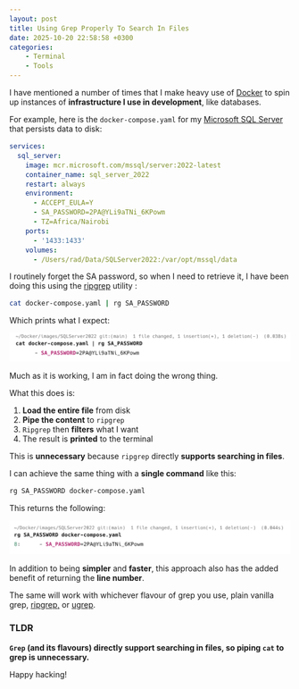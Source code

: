 ```yaml
---
layout: post
title: Using Grep Properly To Search In Files
date: 2025-10-20 22:58:58 +0300
categories:
    - Terminal
    - Tools
---
```


I have mentioned a number of times that I make heavy use of [Docker](https://www.docker.com/) to spin up instances of **infrastructure I use in development**, like databases. 

For example, here is the `docker-compose.yaml` for my [Microsoft SQL Server](https://www.microsoft.com/en-us/sql-server) that persists data to disk:

```yaml
services:
  sql_server:
    image: mcr.microsoft.com/mssql/server:2022-latest
    container_name: sql_server_2022
    restart: always
    environment:
      - ACCEPT_EULA=Y
      - SA_PASSWORD=2PA@YLi9aTNi_6KPowm
      - TZ=Africa/Nairobi
    ports:
      - '1433:1433'
    volumes:
      - /Users/rad/Data/SQLServer2022:/var/opt/mssql/data
```

I routinely forget the SA password, so when I need to retrieve it, I have been doing this using the [ripgrep](https://github.com/BurntSushi/ripgrep) utility :

```bash
cat docker-compose.yaml | rg SA_PASSWORD
```

Which prints what I expect:

![grepPassword](../images/2025/10/grepPassword.png)

Much as it is working, I am in fact doing the wrong thing.

What this does is:

1. **Load the entire file** from disk
2. **Pipe the content** to `ripgrep`
3. `Ripgrep` then **filters** what I want
4. The result is **printed** to the terminal

This is **unnecessary** because `ripgrep` directly **supports searching in files**.

I can achieve the same thing with a **single command** like this:

```bash
rg SA_PASSWORD docker-compose.yaml
```

This returns the following:

![ripGrepSearch](../images/2025/10/ripGrepSearch.png)

In addition to being **simpler** and **faster**, this approach also has the added benefit of returning the **line number**.

The same will work with whichever flavour of grep you use, plain vanilla grep, [ripgrep,](https://github.com/BurntSushi/ripgrep) or [ugrep](https://github.com/Genivia/ugrep).

### TLDR

**`Grep` (and its flavours) directly support searching in files, so piping `cat` to grep is unnecessary.**

Happy hacking!
